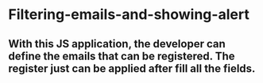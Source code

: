 # Filtering-emails-and-showing-alert
## With this JS application, the developer can define the emails that can be registered. The register just can be applied after fill all the fields.
